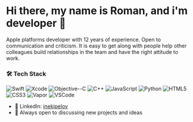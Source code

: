 # Hi there, my name is Roman, and i'm developer 👋

Apple platforms developer with 12 years of experience. Open to communication and criticism. It is easy to
get along with people help other colleagues build relationships in the team and have the right attitude to work.

### 🛠️ Tech Stack

![Swift](https://img.shields.io/badge/-Swift-FA7343?style=flat-square&logo=swift&logoColor=white)
![Xcode](https://img.shields.io/badge/-Xcode-1575F9?style=flat-square&logo=xcode&logoColor=white)
![Objective--C](https://img.shields.io/badge/-Objective--C-1575F9?style=flat-square&logo=apple&logoColor=white)
![C++](https://img.shields.io/badge/-C++-00599C?style=flat-square&logo=c%2B%2B&logoColor=white)
![JavaScript](https://img.shields.io/badge/-JavaScript-F7DF1E?style=flat-square&logo=javascript&logoColor=black)
![Python](https://img.shields.io/badge/-Python-3776AB?style=flat-square&logo=python&logoColor=white)
![HTML5](https://img.shields.io/badge/-HTML5-E34F26?style=flat-square&logo=html5&logoColor=white)
![CSS3](https://img.shields.io/badge/-CSS3-1572B6?style=flat-square&logo=css3&logoColor=white)
![Vapor](https://img.shields.io/badge/-Vapor-0D1117?style=flat-square&logo=vapor&logoColor=white)
![VSCode](https://img.shields.io/badge/-VS%20Code-007ACC?style=flat-square&logo=visual-studio-code&logoColor=white)

- 💼 LinkedIn: [inekipelov](https://www.linkedin.com/in/inekipelov/)
- 💬 Always open to discussing new projects and ideas
